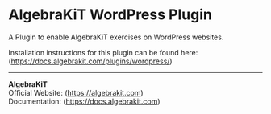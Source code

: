 # AlgebraKiT WordPress Plugin

A Plugin to enable AlgebraKiT exercises on WordPress websites.

Installation instructions for this plugin can be found here: (https://docs.algebrakit.com/plugins/wordpress/)

---

**AlgebraKiT**<br>
Official Website: (https://algebrakit.com)<br>
Documentation: (https://docs.algebrakit.com)